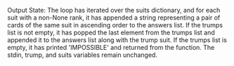 Output State: The loop has iterated over the suits dictionary, and for each suit with a non-None rank, it has appended a string representing a pair of cards of the same suit in ascending order to the answers list. If the trumps list is not empty, it has popped the last element from the trumps list and appended it to the answers list along with the trump suit. If the trumps list is empty, it has printed 'IMPOSSIBLE' and returned from the function. The stdin, trump, and suits variables remain unchanged.
